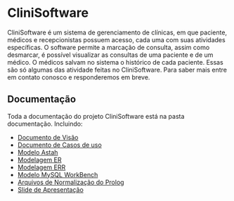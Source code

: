 <h1>CliniSoftware</h1>
<p>CliniSoftware é um sistema de gerenciamento de clínicas, em que paciente, médicos e recepcionistas possuem acesso, cada uma com suas atividades específicas. O software permite a marcação de consulta, assim como desmarcar, é possível visualizar as consultas de uma paciente e de um médico. O médicos salvam no sistema o histórico de cada paciente. Essas são só algumas das atividade feitas no CliniSoftware. Para saber mais entre em contato conosco e responderemos em breve.
</p>
<script>
	document.getElementById('teste').innerHTML = 'teste';
</script>
<h2 id='teste'>Documentação</h2>
<p>Toda a documentação do projeto CliniSoftware está na pasta documentação. Incluindo: </p>
<ul>
	<li><a href="https://github.com/rodrigondec/CliniSoftware/blob/master/documenta%C3%A7%C3%A3o/Vis%C3%A3o.pdf" target='_blank'>Documento de Visão</a></li>
	<li><a href="https://github.com/rodrigondec/CliniSoftware/blob/master/documenta%C3%A7%C3%A3o/CasosdeUso.pdf" target='_blank'>Documento de Casos de uso</a></li>
	<li><a href="https://github.com/rodrigondec/CliniSoftware/blob/master/documenta%C3%A7%C3%A3o/Diagrama%20de%20Casos%20de%20Uso.png" target='_blank'>Modelo Astah</a></li>
	<li><a href="https://github.com/rodrigondec/CliniSoftware/blob/master/documenta%C3%A7%C3%A3o/Modelagem%20ER%20CliniSoftware.png" target='_blank'>Modelagem ER</a></li>
	<li><a href="https://github.com/rodrigondec/CliniSoftware/blob/master/documenta%C3%A7%C3%A3o/Modelagem%20ER%20(WorkBench).png" target='_blank'>Modelagem ERR</a></li>
	<li><a href="https://github.com/rodrigondec/CliniSoftware/blob/master/documenta%C3%A7%C3%A3o/Modelo%20Projeto.mwb" target='_blank'>Modelo MySQL WorkBench</a></li>
	<li><a href="https://github.com/rodrigondec/CliniSoftware/tree/master/documenta%C3%A7%C3%A3o/Normaliza%C3%A7%C3%A3o%20-%20Prolog" target='_blank'>Arquivos de Normalização do Prolog</a></li>
	<li><a href="https://github.com/rodrigondec/CliniSoftware/blob/master/documenta%C3%A7%C3%A3o/CliniSoftware.pdf" target='_blank'>Slide de Apresentação</a></li>
</ul>
